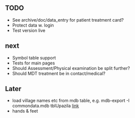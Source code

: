 ## TODO

* See archive/doc/data_entry for patient treatment card?
* Protect data w. login
* Test version live

## next

* Symbol table support
* Tests for main pages
* Should Assessment/Physical examination be split further?
* Should MDT treatment be in contact/medical?

## Later

* load village names etc from mdb table, e.g. 
    mdb-export -I commondata.mdb tblUpazila
    [link](http://nialldonegan.me/2007/03/10/converting-microsoft-access-mdb-into-csv-or-mysql-in-linux/)
* hands & feet 


